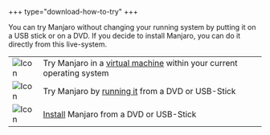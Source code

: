 +++
type="download-how-to-try"
+++

<!--- ## Try it now
--- --->
You can try Manjaro without changing your running system by putting it on a USB stick or on a DVD. If you decide to install Manjaro, you can do it directly from this live-system.

|   |   |
|---|---|
| ![Icon](;baseurl;/img/try/virtual-machine.svg) | Try Manjaro in a [virtual machine](;baseurl;support/firststeps#branching-paths) within your current operating system  |
| ![Icon](;baseurl;/img/try/live-boot.svg) | Try Manjaro by [running it](;baseurl;support/firststeps#branching-paths) from a DVD or USB-Stick  |
| ![Icon](;baseurl;/img/try/virtual-machine.svg) | [Install](;baseurl;support/firststeps#branching-paths) Manjaro  from a DVD or USB-Stick  |
